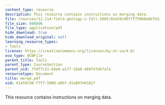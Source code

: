 ```yaml
---
content_type: resource
description: This resource contains instructions on merging data.
file: /courses/12-114-field-geology-i-fall-2005/81e59c98f7f75060a0bfd1a807e01817_merge.pdf
file_size: 666696
file_type: application/pdf
hide_download: true
hide_download_original: null
learning_resource_types:
- Tools
license: https://creativecommons.org/licenses/by-nc-sa/4.0/
ocw_type: OCWFile
parent_title: Tools
parent_type: CourseSection
parent_uid: 7fdf7c21-b8e8-a177-1da0-484f47e67a7a
resourcetype: Document
title: merge.pdf
uid: 81e59c98-f7f7-5060-a0bf-d1a807e01817
---
```

This resource contains instructions on merging data.